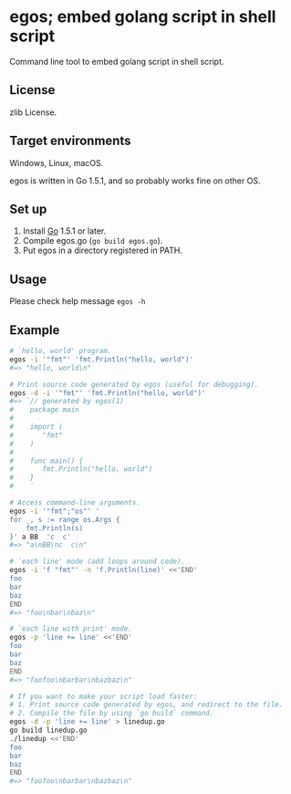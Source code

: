 egos; embed golang script in shell script
=========================================

Command line tool to embed golang script in shell script.

License
-------

zlib License.

Target environments
-------------------

Windows, Linux, macOS.

egos is written in Go 1.5.1, and so probably works fine on other OS.

Set up
------

1. Install [Go](https://golang.org/ "Official website") 1.5.1 or later.
2. Compile egos.go (`go build egos.go`).
3. Put egos in a directory registered in PATH.

Usage
-----

Please check help message `egos -h`

Example
-------

```sh
# `hello, world' program.
egos -i '"fmt"' 'fmt.Println("hello, world")'
#=> "hello, world\n"

# Print source code generated by egos (useful for debugging).
egos -d -i '"fmt"' 'fmt.Println("hello, world")'
#=> `// generated by egos(1)
#    package main
#
#    import (
#    	"fmt"
#    )
#
#    func main() {
#    	fmt.Println("hello, world")
#    }
#    `

# Access command-line arguments.
egos -i '"fmt";"os"' '
for _, s := range os.Args {
    fmt.Println(s)
}' a BB  'c  c'
#=> "a\nBB\nc  c\n"

# `each line' mode (add loops around code).
egos -i 'f "fmt"' -n 'f.Println(line)' <<'END'
foo
bar
baz
END
#=> "foo\nbar\nbaz\n"

# `each line with print' mode.
egos -p 'line += line' <<'END'
foo
bar
baz
END
#=> "foofoo\nbarbar\nbazbaz\n"

# If you want to make your script load faster:
# 1. Print source code generated by egos, and redirect to the file.
# 2. Compile the file by using `go build` command.
egos -d -p 'line += line' > linedup.go
go build linedup.go
./linedup <<'END'
foo
bar
baz
END
#=> "foofoo\nbarbar\nbazbaz\n"
```
